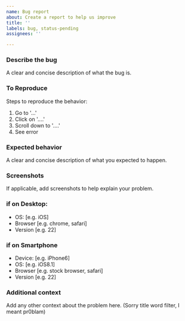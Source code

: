 ```yaml
---
name: Bug report
about: Create a report to help us improve
title: ''
labels: bug, status-pending
assignees: ''

---
```


### Describe the bug
A clear and concise description of what the bug is.

### To Reproduce
Steps to reproduce the behavior:
1. Go to '...'
2. Click on '....'
3. Scroll down to '....'
4. See error

### Expected behavior
A clear and concise description of what you expected to happen.

### Screenshots
If applicable, add screenshots to help explain your problem.

### if on Desktop:
 - OS: [e.g. iOS]
 - Browser [e.g. chrome, safari]
 - Version [e.g. 22]

### if on Smartphone
 - Device: [e.g. iPhone6]
 - OS: [e.g. iOS8.1]
 - Browser [e.g. stock browser, safari]
 - Version [e.g. 22]

### Additional context
Add any other context about the problem here. (Sorry title word filter, I meant pr0blam)
